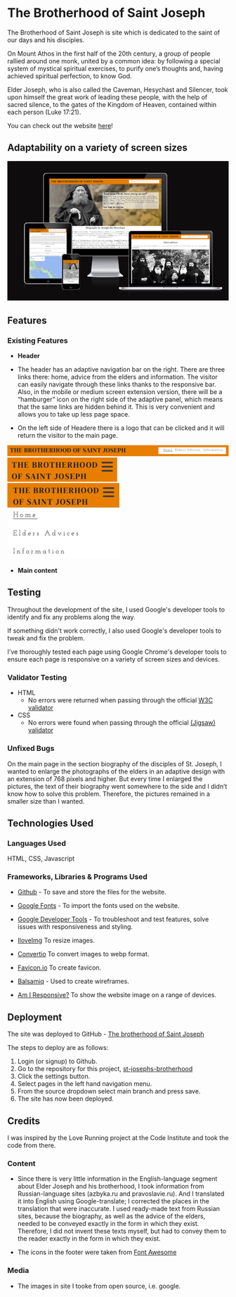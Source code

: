 # The Brotherhood of Saint Joseph

The Brotherhood of Saint Joseph is site which is dedicated to the saint of our days and his disciples. 

On Mount Athos in the first half of the 20th century, a group of people rallied around one monk, united by a common idea: by following a special system of mystical spiritual exercises, to purify one’s thoughts and, having achieved spiritual perfection, to know God.

Elder Joseph, who is also called the Caveman, Hesychast and Silencer, took upon himself the great work of leading these people, with the help of sacred silence, to the gates of the Kingdom of Heaven, contained within each person (Luke 17:21).

You can check out the website [here](https://askeran17.github.io/st-josephs-brotherhood/)!

## Adaptability on a variety of screen sizes

![The Brotherhood of Saint Joseph shown on a variety of screen sizes](assets/images/adaptive-size.png)

## Features

### Existing Features

- __Header__

- The header has an adaptive navigation bar on the right. There are three links there: home, advice from the elders and information. The visitor can easily navigate through these links thanks to the responsive bar. Also, in the mobile or medium screen extension version, there will be a “hamburger” icon on the right side of the adaptive panel, which means that the same links are hidden behind it. This is very convenient and allows you to take up less page space.

- On the left side of Headere there is a logo that can be clicked and it will return the visitor to the main page.

![Nav Bar Desktop](assets/images/nav-menu-desktop.png)
![Nav Bar Mobile](assets/images/nav-menu-mobile.png)
![Nav Bar Mobile open](assets/images/nav-menu-mobile-click.png)

- __Main content__



## Testing

Throughout the development of the site, I used Google's developer tools to identify and fix any problems along the way.

If something didn't work correctly, I also used Google's developer tools to tweak and fix the problem.

I've thoroughly tested each page using Google Chrome's developer tools to ensure each page is responsive on a variety of screen sizes and devices.

### Validator Testing 

- HTML
  - No errors were returned when passing through the official [W3C validator](https://validator.w3.org/nu/?doc=https%3A%2F%2Faskeran17.github.io%2Fst-josephs-brotherhood%2F)
- CSS
  - No errors were found when passing through the official [(Jigsaw) validator](http://jigsaw.w3.org/css-validator/validator?lang=en&profile=css3svg&uri=https%3A%2F%2Faskeran17.github.io%2Fst-josephs-brotherhood%2F&usermedium=all&vextwarning=&warning=1)

### Unfixed Bugs

On the main page in the section biography of the disciples of St. Joseph, I wanted to enlarge the photographs of the elders in an adaptive design with an extension of 768 pixels and higher. But every time I enlarged the pictures, the text of their biography went somewhere to the side and I didn’t know how to solve this problem. Therefore, the pictures remained in a smaller size than I wanted.


  ## Technologies Used

### Languages Used

HTML, CSS, Javascript

### Frameworks, Libraries & Programs Used

* [Github](https://github.com/) - To save and store the files for the website.

* [Google Fonts](https://fonts.google.com/) - To import the fonts used on the website.

* [Google Developer Tools](https://developers.google.com/web/tools) - To troubleshoot and test features, solve issues with responsiveness and styling.

* [IloveImg](https://www.iloveimg.com/) To resize images.

* [Convertio](https://convertio.co/) To convert images to webp format.

* [Favicon.io](https://favicon.io/) To create favicon.

* [Balsamiq](https://balsamiq.com/) - Used to create wireframes.

* [Am I Responsive?](http://ami.responsivedesign.is/) To show the website image on a range of devices.

## Deployment

The site was deployed to GitHub - [The brotherhood of Saint Joseph](https://askeran17.github.io/st-josephs-brotherhood/)

The steps to deploy are as follows:

1. Login (or signup) to Github.
2. Go to the repository for this project, [st-josephs-brotherhood](https://github.com/Askeran17/st-josephs-brotherhood.git)
3. Click the settings button.
4. Select pages in the left hand navigation menu.
5. From the source dropdown select main branch and press save.
6. The site has now been deployed.

## Credits 

I was inspired by the Love Running project at the Code Institute and took the code from there.

### Content 

- Since there is very little information in the English-language segment about Elder Joseph and his brotherhood, I took information from Russian-language sites (azbyka.ru and pravoslavie.ru). And I translated it into English using Google-translate; I corrected the places in the translation that were inaccurate. I used ready-made text from Russian sites, because the biography, as well as the advice of the elders, needed to be conveyed exactly in the form in which they exist. Therefore, I did not invent these texts myself, but had to convey them to the reader exactly in the form in which they exist.

- The icons in the footer were taken from [Font Awesome](https://fontawesome.com/)

### Media

- The images in site I tooke from open source, i.e. google.

